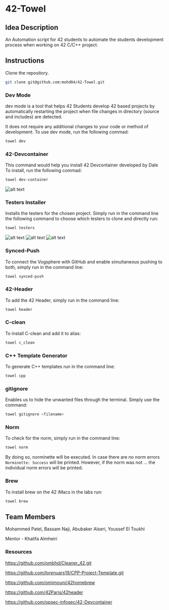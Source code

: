 # 42-Towel

## Idea Description
An Automation script for 42 students to automate the students development process when working on 42 C/C++ project.

## Instructions
Clone the repository.

```bash
git clone git@github.com:mohd04/42-Towel.git
```

### Dev Mode
dev mode is a tool that helps 42 Students develop 42 based projects by automatically restarting the project when file changes in directory (source and includes) are detected.

It does not require any additional changes to your code or method of development. To use dev mode, run the following commad:

```bash
towel dev
```

### 42-Devcontainer
This command would help you install 42 Devcontainer developed by Dale
To install, run the following commad:

```bash
towel dev-container
```
![alt text](https://github.com/mohd04/42-Towel/blob/dev/pic/continer.png?raw=true)

### Testers Installer
Installs the testers for the chosen project. Simply run in the command line the following command to choose which testers to clone and directly run: 

```bash
towel testers
```
![alt text](https://github.com/mohd04/42-Towel/blob/dev/pic/tester1.png?raw=true)
![alt text](https://github.com/mohd04/42-Towel/blob/dev/pic/tester2.png?raw=true)
![alt text](https://github.com/mohd04/42-Towel/blob/dev/pic/tester3.png?raw=true)

### Synced-Push
To connect the Vogsphere with GitHub and enable simultaneous pushing to both, simply run in the command line:

```bash
towel synced-push
```
 
### 42-Header
To add the 42 Header, simply run in the command line: 

```bash
towel header
```

### C-clean
To install C-clean and add it to alias: 

```bash
towel c_clean
```

### C++ Template Generator
To generate C++ templates run in the command line: 

```bash
towel cpp
```

### gitignore
Enables us to hide the unwanted files through the terminal. Simply use the command:

```bash
towel gitignore <filename>
```

### Norm
To check for the norm, simply run in the command line: 

```bash
towel norm
```
By doing so, norminette will be executed. In case there are no norm errors `Norminette: Success` will be printed. However, if the norm was not ... the individual norm errors will be printed.

### Brew
To install brew on the 42 iMacs in the labs run: 

```bash
towel brew
```

## Team Members
Mohammed Patel, Bassam Naji, Abubaker Alseri, Youssef El Toukhi 

Mentor - Khalifa Almheiri
### Resources
https://github.com/ombhd/Cleaner_42.git

https://github.com/lorenuars19/CPP-Project-Template.git

https://github.com/omimouni/42homebrew

https://github.com/42Paris/42header

https://github.com/opsec-infosec/42-Devcontainer
